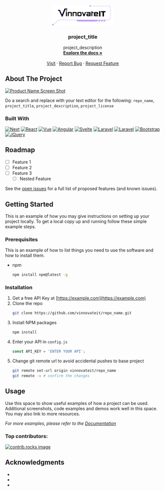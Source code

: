 <a id="readme-top"></a>


<!-- Club Logo -->
<br />
<div align="center">
  <a href="https://github.com/vinnovateit/repo_name">
    <picture>
      <source media="(prefers-color-scheme: dark)" srcset="https://raw.githubusercontent.com/vinnovateit/.github/main/assets/whiteLogoViit.svg">
      <img alt="VinnovateIT Logo" src="https://raw.githubusercontent.com/vinnovateit/.github/main/assets/blackLogoViit.svg" width="200">
    </picture>
  </a>

<h3 align="center">project_title</h3>

  <p align="center">
    project_description
    <br />
    <a href="https://github.com/vinnovateit/repo_name"><strong>Explore the docs »</strong></a>
    <br />
    <br />
    <a href="https://github.com/vinnovateit/repo_name">Visit</a>
    &middot;
    <a href="https://github.com/vinnovateit/repo_name/issues/new?labels=bug&template=bug-report---.md">Report Bug</a>
    &middot;
    <a href="https://github.com/vinnovateit/repo_name/issues/new?labels=enhancement&template=feature-request---.md">Request Feature</a>
  </p>
</div>



<!-- TABLE OF CONTENTS -->
<!-- Use if things get too long -->
<!-- <details>
  <summary>Table of Contents</summary>
  <ol>
    <li>
      <a href="#about-the-project">About The Project</a>
      <ul>
        <li><a href="#built-with">Built With</a></li>
      </ul>
    </li>
    <li><a href="#roadmap">Roadmap</a></li>
    <li>
      <a href="#getting-started">Getting Started</a>
      <ul>
        <li><a href="#prerequisites">Prerequisites</a></li>
        <li><a href="#installation">Installation</a></li>
      </ul>
    </li>
    <li><a href="#usage">Usage</a></li>
    <li><a href="#acknowledgments">Acknowledgments</a></li>
  </ol>
</details> -->



<!-- ABOUT THE PROJECT -->
## About The Project

[![Product Name Screen Shot][product-screenshot]](https://example.com)

Do a search and replace with your text editor for the following: `repo_name`, `project_title`, `project_description`, `project_license`


### Built With

[![Next][Next.js]][Next-url]
[![React][React.js]][React-url]
[![Vue][Vue.js]][Vue-url]
[![Angular][Angular.io]][Angular-url]
[![Svelte][Svelte.dev]][Svelte-url]
[![Laravel][Laravel.com]][Laravel-url]
[![Laravel][Laravel.com]][Laravel-url]
[![Bootstrap][Bootstrap.com]][Bootstrap-url]
[![JQuery][JQuery.com]][JQuery-url]


<!-- ROADMAP -->
## Roadmap

- [ ] Feature 1
- [ ] Feature 2
- [ ] Feature 3
    - [ ] Nested Feature

See the [open issues](https://github.com/vinnovateit/repo_name/issues) for a full list of proposed features (and known issues).




<!-- GETTING STARTED -->
## Getting Started

This is an example of how you may give instructions on setting up your project locally.
To get a local copy up and running follow these simple example steps.

### Prerequisites

This is an example of how to list things you need to use the software and how to install them.
* npm
  ```sh
  npm install npm@latest -g
  ```

### Installation

1. Get a free API Key at [https://example.com](https://example.com)
2. Clone the repo
   ```sh
   git clone https://github.com/vinnovateit/repo_name.git
   ```
3. Install NPM packages
   ```sh
   npm install
   ```
4. Enter your API in `config.js`
   ```js
   const API_KEY = 'ENTER YOUR API';
   ```
5. Change git remote url to avoid accidental pushes to base project
   ```sh
   git remote set-url origin vinnovateit/repo_name
   git remote -v # confirm the changes
   ```





<!-- USAGE - REMOVE IF NOT NEEDED -->
## Usage

Use this space to show useful examples of how a project can be used. Additional screenshots, code examples and demos work well in this space. You may also link to more resources.

_For more examples, please refer to the [Documentation](https://github.com/vinnovateit/)_





### Top contributors:

<a href="https://github.com/vinnovateit/repo_name/graphs/contributors">
  <img src="https://contrib.rocks/image?repo=vinnovateit/repo_name" alt="contrib.rocks image" />
</a>





<!-- ACKNOWLEDGMENTS -->
## Acknowledgments

* []()
* []()
* []()





<!-- MARKDOWN LINKS & IMAGES -->
<!-- https://www.markdownguide.org/basic-syntax/#reference-style-links -->
[product-screenshot]: images/screenshot.png
[Next.js]: https://img.shields.io/badge/next.js-000000?&logo=nextdotjs&logoColor=white
[Next-url]: https://nextjs.org/
[React.js]: https://img.shields.io/badge/React-20232A?&logo=react&logoColor=61DAFB
[React-url]: https://reactjs.org/
[Vue.js]: https://img.shields.io/badge/Vue.js-35495E?&logo=vuedotjs&logoColor=4FC08D
[Vue-url]: https://vuejs.org/
[Angular.io]: https://img.shields.io/badge/Angular-DD0031?&logo=angular&logoColor=white
[Angular-url]: https://angular.io/
[Svelte.dev]: https://img.shields.io/badge/Svelte-4A4A55?&logo=svelte&logoColor=FF3E00
[Svelte-url]: https://svelte.dev/
[Laravel.com]: https://img.shields.io/badge/Laravel-FF2D20?&logo=laravel&logoColor=white
[Laravel-url]: https://laravel.com
[Bootstrap.com]: https://img.shields.io/badge/Bootstrap-563D7C?&logo=bootstrap&logoColor=white
[Bootstrap-url]: https://getbootstrap.com
[JQuery.com]: https://img.shields.io/badge/jQuery-0769AD?&logo=jquery&logoColor=white
[JQuery-url]: https://jquery.com 
